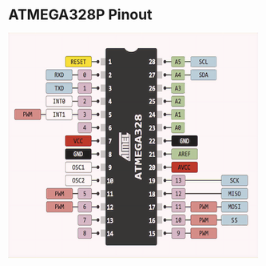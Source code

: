 
# ATMEGA328P Pinout

<img src="atmega328-pinout.png"
     alt="Markdown Monster icon"
     style="width:500px;height:450px;"/>
